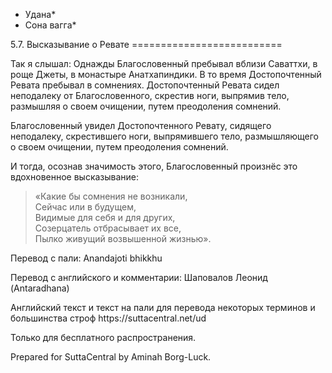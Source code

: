 * Удана*
* Сона вагга*

5\.7\. Высказывание о Ревате
\=\=\=\=\=\=\=\=\=\=\=\=\=\=\=\=\=\=\=\=\=\=\=\=\=\=

Так я слышал: Однажды Благословенный пребывал вблизи Саваттхи, в роще Джеты, в монастыре Анатхапиндики\. В то время Достопочтенный Ревата пребывал в сомнениях\. Достопочтенный Ревата сидел неподалеку от Благословенного, скрестив ноги, выпрямив тело, размышляя о своем очищении, путем преодоления сомнений\.

Благословенный увидел Достопочтенного Ревату, сидящего неподалеку, скрестившего ноги, выпрямившего тело, размышляющего о своем очищении, путем преодоления сомнений\.

И тогда, осознав значимость этого, Благословенный произнёс это вдохновенное высказывание:

> «Какие бы сомнения не возникали,  
> Сейчас или в будущем,  
> Видимые для себя и для других,  
> Созерцатель отбрасывает их все,  
> Пылко живущий возвышенной жизнью»\.

Перевод с пали: Anandajoti bhikkhu

Перевод с английского и комментарии: Шаповалов Леонид \(Antaradhana\)

Английский текст и текст на пали для перевода некоторых терминов и большинства строф https://suttacentral\.net/ud

  

Только для бесплатного распространения\.

  

Prepared for SuttaCentral by Aminah Borg\-Luck\.